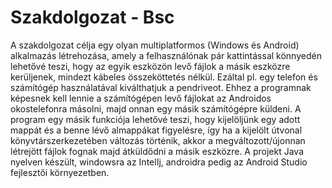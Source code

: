 # Szakdolgozat - Bsc
A szakdolgozat célja egy olyan multiplatformos (Windows és Android) alkalmazás létrehozása, amely a felhasználónak pár kattintással könnyedén lehetővé teszi, hogy az egyik eszközön levő fájlok a másik eszközre kerüljenek, mindezt kábeles összeköttetés nélkül. Ezáltal pl. egy telefon és számítógép használatával kiválthatjuk a pendriveot. Ehhez a programnak képesnek kell lennie a számítógépen levő fájlokat az Androidos okostelefonra másolni, majd onnan egy másik számítógépre küldeni. A program egy másik funkciója lehetővé teszi, hogy kijelöljünk egy adott mappát és a benne lévő almappákat figyelésre, így ha a kijelölt útvonal könyvtárszerkezetében változás történik, akkor a megváltozott/újonnan létrejött fájlok fognak majd átküldődni a másik eszközre. A projekt Java nyelven készült, windowsra az IntelIj, androidra pedig az Android Studio fejlesztői környezetben.
